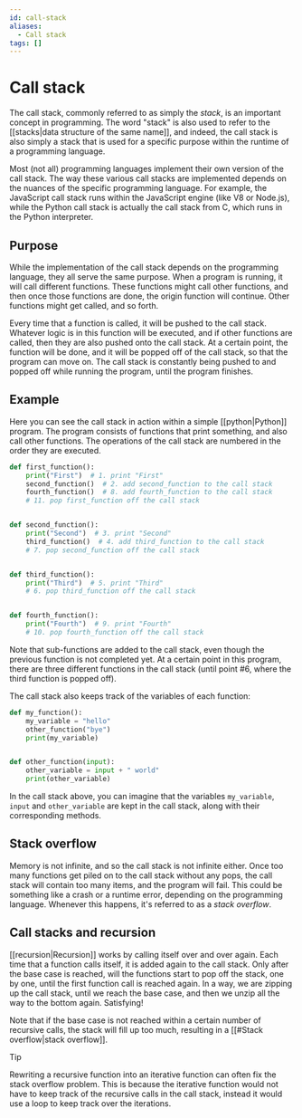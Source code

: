 ```yaml
---
id: call-stack
aliases:
  - Call stack
tags: []
---
```


# Call stack

The call stack, commonly referred to as simply the _stack_, is an important concept in programming. The word "stack" is also used to refer to the [[stacks|data structure of the same name]], and indeed, the call stack is also simply a stack that is used for a specific purpose within the runtime of a programming language.

Most (not all) programming languages implement their own version of the call stack. The way these various call stacks are implemented depends on the nuances of the specific programming language. For example, the JavaScript call stack runs within the JavaScript engine (like V8 or Node.js), while the Python call stack is actually the call stack from C, which runs in the Python interpreter.

## Purpose

While the implementation of the call stack depends on the programming language, they all serve the same purpose. When a program is running, it will call different functions. These functions might call other functions, and then once those functions are done, the origin function will continue. Other functions might get called, and so forth.

Every time that a function is called, it will be pushed to the call stack. Whatever logic is in this function will be executed, and if other functions are called, then they are also pushed onto the call stack. At a certain point, the function will be done, and it will be popped off of the call stack, so that the program can move on. The call stack is constantly being pushed to and popped off while running the program, until the program finishes.

## Example

Here you can see the call stack in action within a simple [[python|Python]] program. The program consists of functions that print something, and also call other functions. The operations of the call stack are numbered in the order they are executed.

```python
def first_function():
    print("First")  # 1. print "First"
    second_function()  # 2. add second_function to the call stack
    fourth_function()  # 8. add fourth_function to the call stack
    # 11. pop first_function off the call stack


def second_function():
    print("Second")  # 3. print "Second"
    third_function()  # 4. add third_function to the call stack
    # 7. pop second_function off the call stack


def third_function():
    print("Third")  # 5. print "Third"
    # 6. pop third_function off the call stack


def fourth_function():
    print("Fourth")  # 9. print "Fourth"
    # 10. pop fourth_function off the call stack
```

Note that sub-functions are added to the call stack, even though the previous function is not completed yet. At a certain point in this program, there are three different functions in the call stack (until point #6, where the third function is popped off).

The call stack also keeps track of the variables of each function:

```python
def my_function():
    my_variable = "hello"
    other_function("bye")
    print(my_variable)


def other_function(input):
    other_variable = input + " world"
    print(other_variable)
```

In the call stack above, you can imagine that the variables `my_variable`, `input` and `other_variable` are kept in the call stack, along with their corresponding methods.

## Stack overflow

Memory is not infinite, and so the call stack is not infinite either. Once too many functions get piled on to the call stack without any pops, the call stack will contain too many items, and the program will fail. This could be something like a crash or a runtime error, depending on the programming language. Whenever this happens, it's referred to as a _stack overflow_.

## Call stacks and recursion

[[recursion|Recursion]] works by calling itself over and over again. Each time that a function calls itself, it is added again to the call stack. Only after the base case is reached, will the functions start to pop off the stack, one by one, until the first function call is reached again. In a way, we are zipping up the call stack, until we reach the base case, and then we unzip all the way to the bottom again. Satisfying!

<!-- deno-fmt-ignore-start -->
Note that if the base case is not reached within a certain number of recursive
calls, the stack will fill up too much, resulting in a [[#Stack overflow|stack overflow]].
<!-- deno-fmt-ignore-end -->

> [!tip]
>
> Rewriting a recursive function into an iterative function can often fix the stack overflow problem. This is because the iterative function would not have to keep track of the recursive calls in the call stack, instead it would use a loop to keep track over the iterations.

